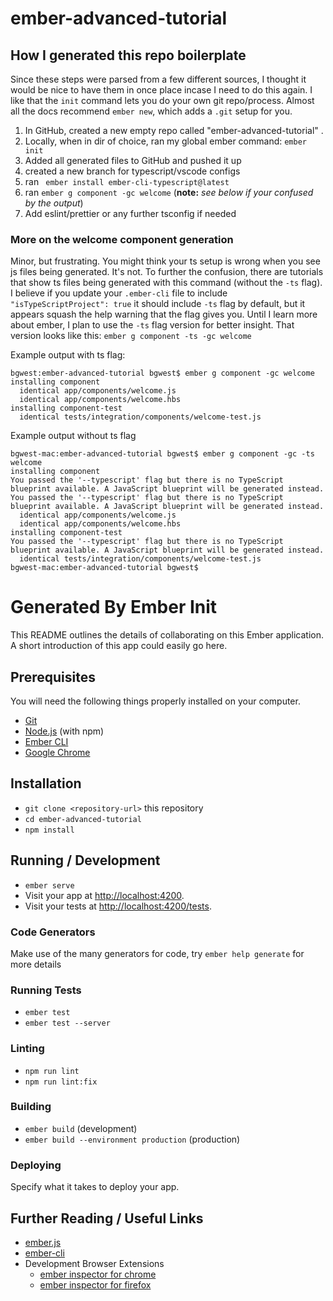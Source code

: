 # ember-advanced-tutorial

## How I generated this repo boilerplate

Since these steps were parsed from a few different sources, I thought it would be nice to have them in once place incase I need to do this again. I like that the `init` command lets you do your own git repo/process. Almost all the docs recommend `ember new`, which adds a `.git` setup for you.

1. In GitHub, created a new empty repo called "ember-advanced-tutorial" .
2. Locally, when in dir of choice, ran my global ember command: `ember init`
3. Added all generated files to GitHub and pushed it up
4. created a new branch for typescript/vscode configs
5. ran ` ember install ember-cli-typescript@latest`
6. ran `ember g component -gc welcome` (**note:** _see below if your confused by the output_)
7. Add eslint/prettier or any further tsconfig if needed

### More on the welcome component generation

Minor, but frustrating. You might think your ts setup is wrong when you see js files being generated. It's not. To further the confusion, there are tutorials that show ts files being generated with this command (without the `-ts` flag). I believe if you update your `.ember-cli` file to include ` "isTypeScriptProject": true` it should include `-ts` flag by default, but it appears squash the help warning that the flag gives you. Until I learn more about ember, I plan to use the `-ts` flag version for better insight. That version looks like this: `ember g component -ts -gc welcome`

Example output with ts flag:

```
bgwest:ember-advanced-tutorial bgwest$ ember g component -gc welcome
installing component
  identical app/components/welcome.js
  identical app/components/welcome.hbs
installing component-test
  identical tests/integration/components/welcome-test.js
```

Example output without ts flag

```
bgwest-mac:ember-advanced-tutorial bgwest$ ember g component -gc -ts welcome
installing component
You passed the '--typescript' flag but there is no TypeScript blueprint available. A JavaScript blueprint will be generated instead.
You passed the '--typescript' flag but there is no TypeScript blueprint available. A JavaScript blueprint will be generated instead.
  identical app/components/welcome.js
  identical app/components/welcome.hbs
installing component-test
You passed the '--typescript' flag but there is no TypeScript blueprint available. A JavaScript blueprint will be generated instead.
  identical tests/integration/components/welcome-test.js
bgwest-mac:ember-advanced-tutorial bgwest$
```

# Generated By Ember Init

This README outlines the details of collaborating on this Ember application.
A short introduction of this app could easily go here.

## Prerequisites

You will need the following things properly installed on your computer.

- [Git](https://git-scm.com/)
- [Node.js](https://nodejs.org/) (with npm)
- [Ember CLI](https://cli.emberjs.com/release/)
- [Google Chrome](https://google.com/chrome/)

## Installation

- `git clone <repository-url>` this repository
- `cd ember-advanced-tutorial`
- `npm install`

## Running / Development

- `ember serve`
- Visit your app at [http://localhost:4200](http://localhost:4200).
- Visit your tests at [http://localhost:4200/tests](http://localhost:4200/tests).

### Code Generators

Make use of the many generators for code, try `ember help generate` for more details

### Running Tests

- `ember test`
- `ember test --server`

### Linting

- `npm run lint`
- `npm run lint:fix`

### Building

- `ember build` (development)
- `ember build --environment production` (production)

### Deploying

Specify what it takes to deploy your app.

## Further Reading / Useful Links

- [ember.js](https://emberjs.com/)
- [ember-cli](https://cli.emberjs.com/release/)
- Development Browser Extensions
  - [ember inspector for chrome](https://chrome.google.com/webstore/detail/ember-inspector/bmdblncegkenkacieihfhpjfppoconhi)
  - [ember inspector for firefox](https://addons.mozilla.org/en-US/firefox/addon/ember-inspector/)
